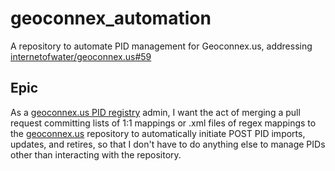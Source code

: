 # geoconnex_automation
A repository to automate PID management for Geoconnex.us, addressing  [internetofwater/geoconnex.us#59](https://github.com/internetofwater/geoconnex.us/issues/59)


## Epic

As a [geoconnex.us PID registry](https://geoconnex.internetofwater.dev) admin, I want the act of merging a pull request committing lists of 1:1 mappings or .xml files of regex mappings to the [geoconnex.us](https://github.com/internetofwater/geoconnex.us) repository to automatically initiate POST PID imports, updates, and retires, so that I don't have to do anything else to manage PIDs other than interacting with the repository.
